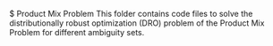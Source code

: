 $ Product Mix Problem
This folder contains code files to solve the distributionally robust optimization (DRO) problem of the Product Mix Problem for different ambiguity sets.
